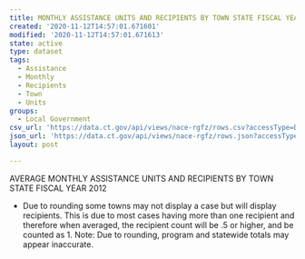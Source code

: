```yaml
---
title: MONTHLY ASSISTANCE UNITS AND RECIPIENTS BY TOWN STATE FISCAL YEAR 2012
created: '2020-11-12T14:57:01.671601'
modified: '2020-11-12T14:57:01.671613'
state: active
type: dataset
tags:
  - Assistance
  - Monthly
  - Recipients
  - Town
  - Units
groups:
  - Local Government
csv_url: 'https://data.ct.gov/api/views/nace-rgfz/rows.csv?accessType=DOWNLOAD'
json_url: 'https://data.ct.gov/api/views/nace-rgfz/rows.json?accessType=DOWNLOAD'
layout: post

---
```

AVERAGE MONTHLY ASSISTANCE UNITS AND RECIPIENTS BY TOWN
STATE FISCAL YEAR 2012 
* Due to rounding some towns may not display a case but will display recipients.  This is due to most cases having more than one recipient and therefore when averaged, the recipient count will be .5 or higher, and be counted as 1. Note: Due to rounding, program and statewide totals may appear inaccurate.
